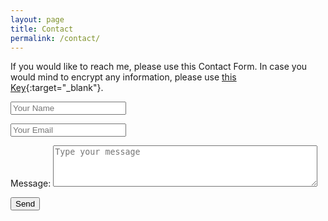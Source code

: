 ```yaml
---
layout: page
title: Contact
permalink: /contact/
---
```


If you would like to reach me, please use this Contact Form. In case you would mind to encrypt any information, please use [this Key][pgp_key]{:target="_blank"}.

<form class="contact-form" method="post">
   <p><input name="Name" type="text" placeholder="Your Name" required="required" id="form-field-name" /></p>
   <p><input name="_replyto" type="email" placeholder="Your Email" required="required" id="form-field-email" /></p>
   <p><label for="form-field-message">Message:</label>
   	<textarea name="message" required="required" placeholder="Type your message" rows="4" cols="50" id="form-field-message"></textarea>
   </p>
    <input type="submit" value="Send">
</form>

[pgp_key]: /public-key/
